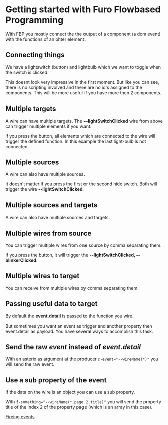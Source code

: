 # Getting started with Furo Flowbased Programming

With FBP you mostly connect the the output of a component (a dom event) with the functions of an ohter element.



## Connecting things

We have a lightswitch (button) and lightbulb which we want to toggle when the switch is clicked.
 

<furo-demo-snippet demo>
<template>
  <furo-button @-click="--lightSwitchClicked" label="i am a lightswitch"></furo-button>
  <light-bulb ƒ-toggle="--lightSwitchClicked"></light-bulb>  
</template>
</furo-demo-snippet>



This doesnt look very impressive in the first moment. But like you can see, there is no scripting involved and there are no id's assigned to the components. This will be more useful if you have more then 2 components. 



## Multiple targets
A wire can have multiple targets. The **--lightSwitchClicked** wire from above can trigger multiple elements if you want.


<furo-demo-snippet demo style="height:400px">
<template>
  <light-bulb ƒ-toggle="--lightSwitchClicked"></light-bulb>
  <light-bulb ƒ-toggle="--lightSwitchClicked"></light-bulb>
  <light-bulb ƒ-toggle="--lightSwitchClicked"></light-bulb>
  <furo-button @-click="--lightSwitchClicked" label="i am a lightswitch"></furo-button> 
  <light-bulb ƒ-toggle="--otherLightSwitchClicked"></light-bulb>
</template>
</furo-demo-snippet>


if you press the button, all elements which are connected to the wire will trigger the defined function. In this example the last light-bulb is not connected.

## Multiple sources
A wire can also have multiple sources. 

<furo-demo-snippet demo style="height:400px">
<template>
  <light-bulb ƒ-toggle="--lightSwitchClicked"></light-bulb>
  <furo-button @-click="--lightSwitchClicked" label="i am a lightswitch"></furo-button> 
  <furo-button @-click="--lightSwitchClicked" label="i am a lightswitch too"></furo-button>  
 
</template>
</furo-demo-snippet>


It doesn't matter if you press the first or the second hide switch. Both will trigger the wire **--lightSwitchClicked**.

## Multiple sources and targets 
A wire can also have multiple sources and targets.

<furo-demo-snippet demo style="height:500px">
<template>
  <light-bulb ƒ-toggle="--lightSwitchClicked"></light-bulb>
  <light-bulb ƒ-toggle="--lightSwitchClicked"></light-bulb>
  <furo-button @-click="--lightSwitchClicked" label="i am a lightswitch"></furo-button> 
  <furo-button @-click="--lightSwitchClicked" label="i am a lightswitch too"></furo-button>  
  <light-bulb ƒ-toggle="--lightSwitchClicked"></light-bulb>
  <light-bulb ƒ-toggle="--lightSwitchClicked"></light-bulb>
</template>
</furo-demo-snippet>

  

  
  
## Multiple wires from source
You can trigger multiple wires from one source by comma separating them.

<furo-demo-snippet demo style="height:500px">
<template>
  <light-bulb ƒ-toggle="--lightSwitchClicked, --intervallPulse"></light-bulb>  
  <light-bulb ƒ-toggle="--lightSwitchClicked"></light-bulb>
  <light-bulb ƒ-toggle="--lightSwitchClicked"></light-bulb>
  <furo-button @-click="--lightSwitchClicked, --blinkerClicked" label="i am a lightswitch"></furo-button>   
  <interval-pulse ƒ-start="--blinkerClicked" ƒ-stop="--stopBlinkerClicked" @-tick="--intervallPulse" interval="500"></interval-pulse>
  <furo-button danger  @-click="--stopBlinkerClicked" label="Stop the blinking"></furo-button>   
</template>
</furo-demo-snippet>


If you press the button, it will trigger the **--lightSwitchClicked, --blinkerClicked**.
 
## Multiple wires to target
You can receive from multiple wires by comma separating them.

<furo-demo-snippet demo style="height:400px">
<template>
  <light-bulb ƒ-toggle="--lightSwitchClicked, --intervallPulse"></light-bulb>  
  <furo-button @-click="--lightSwitchClicked" label="i am a lightswitch"></furo-button>   
  <furo-button @-click="--blinkerClicked" label="i am a blinkswitch"></furo-button>   
  <interval-pulse ƒ-start="--blinkerClicked" ƒ-stop="--stopBlinkerClicked" @-tick="--intervallPulse" interval="500"></interval-pulse>
  <furo-button danger  @-click="--stopBlinkerClicked" label="Stop the blinking"></furo-button>   
  <light-bulb ƒ-toggle="--lightSwitchClicked, --intervallPulse"></light-bulb>  
</template>
</furo-demo-snippet>
  
## Passing useful data to target
By default the **event.detail** is passed to the function you wire. 

<furo-demo-snippet demo style="height:550px">
<template>
  <furo-data-color-input label="choose a color"  @-value-changed="--newColor"></furo-data-color-input>
  <hr />
  <light-bulb ƒ-toggle="--lightSwitchClicked, --intervallPulse" ƒ-set-color="--newColor"></light-bulb>  
  <furo-button @-click="--lightSwitchClicked" label="i am a lightswitch"></furo-button>   
  <furo-button @-click="--blinkerClicked" label="i am a blinkswitch"></furo-button>   
  <interval-pulse ƒ-start="--blinkerClicked" ƒ-stop="--stopBlinkerClicked" @-tick="--intervallPulse" interval="500"></interval-pulse>
  <furo-button danger  @-click="--stopBlinkerClicked" label="Stop the blinking"></furo-button>   
  <light-bulb ƒ-toggle="--lightSwitchClicked, --intervallPulse" ƒ-set-color="--newColor"></light-bulb>
    
</template>
</furo-demo-snippet>
  
But sometimes you want an event as trigger and another property then event.detail as payload. 
You have several ways to accomplish this task.
 

## Send the raw *event* instead of *event.detail*

With an asterix as argument at the producer `@-event="--wireName(*)"` you will send the raw event.

## Use a sub property of the event
If the data on the wire is an object you can use a sub property.

With   `ƒ-something="--wireName(*.page.2.title)"` you will send the property title of the index 2 of the property page (which is an array in this case).


<furo-horizontal-flex>
<furo-empty-spacer>
</furo-empty-spacer>
<a href="../fbp-events/">Fireing events</a>
</furo-horizontal-flex>
